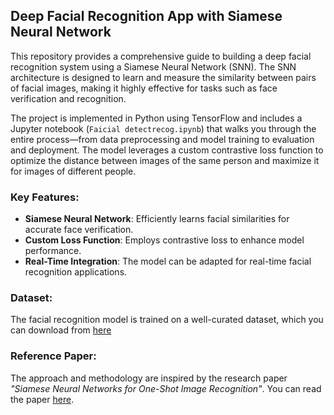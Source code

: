 ## Deep Facial Recognition App with Siamese Neural Network

This repository provides a comprehensive guide to building a deep facial recognition system using a Siamese Neural Network (SNN). The SNN architecture is designed to learn and measure the similarity between pairs of facial images, making it highly effective for tasks such as face verification and recognition.

The project is implemented in Python using TensorFlow and includes a Jupyter notebook (`Faicial detectrecog.ipynb`) that walks you through the entire process—from data preprocessing and model training to evaluation and deployment. The model leverages a custom contrastive loss function to optimize the distance between images of the same person and maximize it for images of different people.

### Key Features:
- **Siamese Neural Network**: Efficiently learns facial similarities for accurate face verification.
- **Custom Loss Function**: Employs contrastive loss to enhance model performance.
- **Real-Time Integration**: The model can be adapted for real-time facial recognition applications.

### Dataset:
The facial recognition model is trained on a well-curated dataset, which you can download from [here]([https://drive.google.com/file/d/1yL3SgY7QnAmqYiy4DQvlrIHXFbf2vII7/view?usp=sharing])

### Reference Paper:
The approach and methodology are inspired by the research paper *"Siamese Neural Networks for One-Shot Image Recognition"*. You can read the paper [here]([https://example-paper-link.com](http://vis-www.cs.umass.edu/lfw/)).
